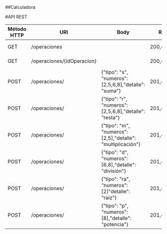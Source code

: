 
##Calculadora

#API REST 

| Método HTTP | URI	 | Body | Respuesta | Descripción |
| ------------- | ------------- | ------------- | ------------- | ------------- |
| GET | /operaciones  |  |  200,400,404,500  |Consultar operaciones  |
| GET | /operaciones/{idOperacion}  |  |  200,400,404,500  |Consulta una operación  |
| POST | /operaciones/  |{"tipo": "s", "numeros": [2,5,6,8],"detalle": "suma"}|  201,400,404,500  |Realiza una operación suma  |
| POST | /operaciones/  |{"tipo": "r", "numeros": [2,5,6,8],"detalle": "resta"}|  201,400,404,500  |Realiza una operación resta  |
| POST | /operaciones/  |{"tipo": "m", "numeros": [2,5],"detalle": "multiplicación"}|  201,400,404,500  |Realiza una operación multiplicación  |
| POST | /operaciones/  |{"tipo": "d", "numeros": [6,8],"detalle": "división"}|  201,400,404,500  |Realiza una operación división  |
| POST | /operaciones/  |{"tipo": "ra", "numeros": [2]"detalle": "raíz"}|  201,400,404,500  |Realiza una operación raíz  |
| POST | /operaciones/  |{"tipo": "p", "numeros": [8],"detalle": "potencia"}|  201,400,404,500  |Realiza una operación potencia |
